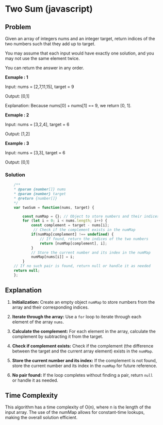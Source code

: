 # Two Sum (javascript)
## Problem

Given an array of integers nums and an integer target, return indices of the two numbers such that they add up to target.

You may assume that each input would have exactly one solution, and you may not use the same element twice.

You can return the answer in any order.

**Exmaple : 1**

Input: nums = [2,7,11,15], target = 9

Output: [0,1]

Explanation: Because nums[0] + nums[1] == 9, we return [0, 1].

**Exmaple : 2**

Input: nums = [3,2,4], target = 6

Output: [1,2]

**Example : 3**

Input: nums = [3,3], target = 6

Output: [0,1]

### Solution 
```javascript
    /**
    * @param {number[]} nums
    * @param {number} target
    * @return {number[]}
    */
    var twoSum = function(nums, target) {

        const numMap = {}; // Object to store numbers and their indices
        for (let i = 0; i < nums.length; i++) {
            const complement = target - nums[i];
             // Check if the complement exists in the numMap
            if(numMap[complement] !== undefined) {
                // If found, return the indices of the two numbers
                return [numMap[complement], i];
            }
            // Store the current number and its index in the numMap
            numMap[nums[i]] = i;
        }
    // If no such pair is found, return null or handle it as needed
    return null;
    };
```
## Explanation

1. **Initialization:** Create an empty object `numMap` to store numbers from the array and their corresponding
 indices.

2. **Iterate through the array:** Use a `for` loop to iterate through each element of the array `nums`.

3. **Calculate the complement:** For each element in the array, calculate the complement by subtracting it from
the target.

4. **Check if complement exists:** Check if the complement (the difference between the target and the current
array element) exists in the `numMap`.

5. **Store the current number and its index:** If the complement is not found, store the current number and its
 index in the `numMap` for future reference.

6. **No pair found:** If the loop completes without finding a pair, return `null` or handle it as needed.

## Time Complexity

This algorithm has a time complexity of O(n), where n is the length of the input array. The use of the numMap 
allows for constant-time lookups, making the overall solution efficient.